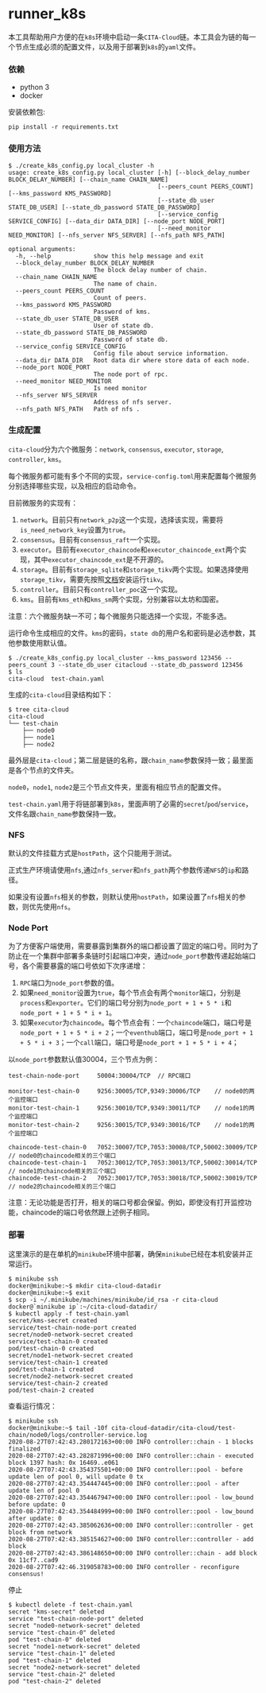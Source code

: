 # runner_k8s

本工具帮助用户方便的在`k8s`环境中启动一条`CITA-Cloud`链。本工具会为链的每一个节点生成必须的配置文件，以及用于部署到`k8s`的`yaml`文件。

### 依赖

* python 3
* docker

安装依赖包:

```
pip install -r requirements.txt
```

### 使用方法

```
$ ./create_k8s_config.py local_cluster -h
usage: create_k8s_config.py local_cluster [-h] [--block_delay_number BLOCK_DELAY_NUMBER] [--chain_name CHAIN_NAME]
                                          [--peers_count PEERS_COUNT] [--kms_password KMS_PASSWORD]
                                          [--state_db_user STATE_DB_USER] [--state_db_password STATE_DB_PASSWORD]
                                          [--service_config SERVICE_CONFIG] [--data_dir DATA_DIR] [--node_port NODE_PORT]
                                          [--need_monitor NEED_MONITOR] [--nfs_server NFS_SERVER] [--nfs_path NFS_PATH]

optional arguments:
  -h, --help            show this help message and exit
  --block_delay_number BLOCK_DELAY_NUMBER
                        The block delay number of chain.
  --chain_name CHAIN_NAME
                        The name of chain.
  --peers_count PEERS_COUNT
                        Count of peers.
  --kms_password KMS_PASSWORD
                        Password of kms.
  --state_db_user STATE_DB_USER
                        User of state db.
  --state_db_password STATE_DB_PASSWORD
                        Password of state db.
  --service_config SERVICE_CONFIG
                        Config file about service information.
  --data_dir DATA_DIR   Root data dir where store data of each node.
  --node_port NODE_PORT
                        The node port of rpc.
  --need_monitor NEED_MONITOR
                        Is need monitor
  --nfs_server NFS_SERVER
                        Address of nfs server.
  --nfs_path NFS_PATH   Path of nfs .

```

### 生成配置

`cita-cloud`分为六个微服务：`network`, `consensus`, `executor`, `storage`, `controller`, `kms`。

每个微服务都可能有多个不同的实现，`service-config.toml`用来配置每个微服务分别选择哪些实现，以及相应的启动命令。

目前微服务的实现有：

1. `network`。目前只有`network_p2p`这一个实现，选择该实现，需要将`is_need_network_key`设置为`true`。
2. `consensus`。目前有`consensus_raft`一个实现。
3. `executor`。目前有`executor_chaincode`和`executor_chaincode_ext`两个实现，其中`executor_chaincode_ext`是不开源的。
4. `storage`。目前有`storage_sqlite`和`storage_tikv`两个实现。如果选择使用`storage_tikv`，需要先按照[文档](https://tikv.org/docs/4.0/tasks/try/tikv-operator/)安装运行`tikv`。
5. `controller`。目前只有`controller_poc`这一个实现。
6. `kms`。目前有`kms_eth`和`kms_sm`两个实现，分别兼容以太坊和国密。

注意：六个微服务缺一不可；每个微服务只能选择一个实现，不能多选。

运行命令生成相应的文件。`kms`的密码，`state db`的用户名和密码是必选参数，其他参数使用默认值。

```shell
$ ./create_k8s_config.py local_cluster --kms_password 123456 --peers_count 3 --state_db_user citacloud --state_db_password 123456
$ ls
cita-cloud  test-chain.yaml
```

生成的`cita-cloud`目录结构如下：
```
$ tree cita-cloud
cita-cloud
└── test-chain
    ├── node0
    ├── node1
    ├── node2
```

最外层是`cita-cloud`；第二层是链的名称，跟`chain_name`参数保持一致；最里面是各个节点的文件夹。

`node0`，`node1`, `node2`是三个节点文件夹，里面有相应节点的配置文件。

`test-chain.yaml`用于将链部署到`k8s`，里面声明了必需的`secret`/`pod`/`service`，文件名跟`chain_name`参数保持一致。


### NFS
默认的文件挂载方式是`hostPath`，这个只能用于测试。

正式生产环境请使用`nfs`,通过`nfs_server`和`nfs_path`两个参数传递`NFS`的`ip`和路径。

如果没有设置`nfs`相关的参数，则默认使用`hostPath`，如果设置了`nfs`相关的参数，则优先使用`nfs`。

### Node Port

为了方便客户端使用，需要暴露到集群外的端口都设置了固定的端口号。同时为了防止在一个集群中部署多条链时引起端口冲突，通过`node_port`参数传递起始端口号，各个需要暴露的端口号依如下次序递增：

1. `RPC`端口为`node_port`参数的值。
2. 如果`need_monitor`设置为`true`，每个节点会有两个`monitor`端口，分别是`process`和`exporter`。它们的端口号分别为`node_port + 1 + 5 * i`和`node_port + 1 + 5 * i + 1`。
3. 如果`executor`为`chaincode`。每个节点会有：一个`chaincode`端口，端口号是`node_port + 1 + 5 * i + 2`；一个`eventhub`端口，端口号是`node_port + 1 + 5 * i + 3`；一个`call`端口，端口号是`node_port + 1 + 5 * i + 4`；

以`node_port`参数默认值30004，三个节点为例：

```
test-chain-node-port     50004:30004/TCP  // RPC端口

monitor-test-chain-0     9256:30005/TCP,9349:30006/TCP    // node0的两个监控端口
monitor-test-chain-1     9256:30010/TCP,9349:30011/TCP    // node1的两个监控端口
monitor-test-chain-2     9256:30015/TCP,9349:30016/TCP    // node1的两个监控端口

chaincode-test-chain-0   7052:30007/TCP,7053:30008/TCP,50002:30009/TCP   // node0的chaincode相关的三个端口
chaincode-test-chain-1   7052:30012/TCP,7053:30013/TCP,50002:30014/TCP   // node1的chaincode相关的三个端口
chaincode-test-chain-2   7052:30017/TCP,7053:30018/TCP,50002:30019/TCP   // node2的chaincode相关的三个端口
```

注意：无论功能是否打开，相关的端口号都会保留。例如，即使没有打开监控功能，chaincode的端口号依然跟上述例子相同。

### 部署

这里演示的是在单机的`minikube`环境中部署，确保`minikube`已经在本机安装并正常运行。

```shell
$ minikube ssh
docker@minikube:~$ mkdir cita-cloud-datadir
docker@minikube:~$ exit
$ scp -i ~/.minikube/machines/minikube/id_rsa -r cita-cloud docker@`minikube ip`:~/cita-cloud-datadir/
$ kubectl apply -f test-chain.yaml
secret/kms-secret created
service/test-chain-node-port created
secret/node0-network-secret created
service/test-chain-0 created
pod/test-chain-0 created
secret/node1-network-secret created
service/test-chain-1 created
pod/test-chain-1 created
secret/node2-network-secret created
service/test-chain-2 created
pod/test-chain-2 created
```

查看运行情况：

```shell
$ minikube ssh
docker@minikube:~$ tail -10f cita-cloud-datadir/cita-cloud/test-chain/node0/logs/controller-service.log  
2020-08-27T07:42:43.280172163+00:00 INFO controller::chain - 1 blocks finalized
2020-08-27T07:42:43.282871996+00:00 INFO controller::chain - executed block 1397 hash: 0x 16469..e061
2020-08-27T07:42:43.354375501+00:00 INFO controller::pool - before update len of pool 0, will update 0 tx
2020-08-27T07:42:43.354447445+00:00 INFO controller::pool - after update len of pool 0
2020-08-27T07:42:43.354467947+00:00 INFO controller::pool - low_bound before update: 0
2020-08-27T07:42:43.354484999+00:00 INFO controller::pool - low_bound after update: 0
2020-08-27T07:42:43.385062636+00:00 INFO controller::controller - get block from network
2020-08-27T07:42:43.385154627+00:00 INFO controller::controller - add block
2020-08-27T07:42:43.386148650+00:00 INFO controller::chain - add block 0x 11cf7..cad9
2020-08-27T07:42:46.319058783+00:00 INFO controller - reconfigure consensus!
```

停止

```
$ kubectl delete -f test-chain.yaml 
secret "kms-secret" deleted
service "test-chain-node-port" deleted
secret "node0-network-secret" deleted
service "test-chain-0" deleted
pod "test-chain-0" deleted
secret "node1-network-secret" deleted
service "test-chain-1" deleted
pod "test-chain-1" deleted
secret "node2-network-secret" deleted
service "test-chain-2" deleted
pod "test-chain-2" deleted
```

